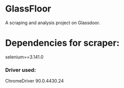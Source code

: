 # GlassFloor
A scraping and analysis project on Glassdoor.

# Dependencies for scraper:
selenium==3.141.0

### Driver used:
ChromeDriver 90.0.4430.24
